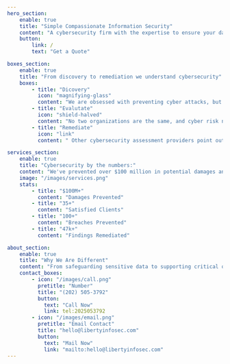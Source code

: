 ```yaml
---
hero_section:
    enable: true
    title: "Simple Compassionate Information Security"
    content: "A cybersecurity firm with the expertise to ensure your data to stays your data."
    button:
        link: /
        text: "Get a Quote"

boxes_section:
    enable: true
    title: "From discovery to remediation we understand cybersecurity"
    boxes:
        - title: "Dicovery"
          icon: "magnifying-glass"
          content: "We are obsessed with preventing cyber attacks, but understand your organization has other objectives. Our experts educate and foster shared understaning"
        - title: "Evalutate"
          icon: "shield-halved"
          content: "No two organizations are the same, and cyber risk needs evaluated in its own context. We’ll work with you to understand your risk, and develop a custom plan of defense."
        - title: "Remediate"
          icon: "link"
          content: " Other cybersecurity assessment providers point out what's broken, but leave you to fix it. With our remediation services we'll stay with you until the problem is resolved."

services_section:
    enable: true
    title: "Cybersecurity by the numbers:"
    content: "We've prevented over $100 million in potential damages and 100+ breaches, demonstrating our effectiveness in mitigating significant risks and addressing vulnerabilities before they cause substantial harm. With experience managing more than 47,000 findings and serving over 35 satisfied clients, we have a proven track record of expertise and reliability in handling complex cybersecurity challenges. <br> <br>Our numbers reflect a high level of client satisfaction and emphasize that you can expect exceptional service and support from us. Additionally, our extensive remediation efforts highlight our thorough and proactive approach to cybersecurity, underscoring our commitment to comprehensive and effective protection. <br> <br>In short we bring years of networking, monitoring, and system-level security to bare against our clients problems. Be it in the cloud or on-prem, our team's combined experince has addressed it before."
    image: "/images/services.png"
    stats:
        - title: "$100M+"
          content: "Damages Prevented"
        - title: "35+"
          content: "Satisfied Clients"
        - title: "100+"
          content: "Breaches Prevented"
        - title: "47k+"
          content: "Findings Remediated"

about_section:
    enable: true
    title: "Why We Are Different"
    content: "From safeguarding sensitive data to supporting critical operations we enable unparalleled cybersecurity. By applying years of Federal and Healthcare space cybersecurity practices to your organization’s unique needs we help craft custom solutions to ensure your data stays your data."
    contact_boxes: 
        - icon: "/images/call.png"
          pretitle: "Number"
          title: "(202) 505-3792"
          button:
            text: "Call Now"
            link: tel:2025053792
        - icon: "/images/email.png"
          pretitle: "Email Contact"
          title: "hello@libertyinfosec.com"
          button: 
            text: "Mail Now"
            link: "mailto:hello@libertyinfosec.com"
---
```

